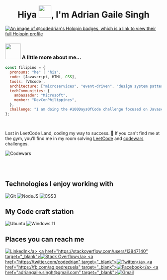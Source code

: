 <h1 align="center">Hiya <img src="https://user-images.githubusercontent.com/67692336/179810158-2d3d6fdb-507f-4522-bb32-34dbdcb87048.gif" width="40">, I'm Adrian Gaile Singh</h1>

[![An image of @codedrian's Holopin badges, which is a link to view their full Holopin profile](https://holopin.me/codedrian)](https://holopin.io/@codedrian)





### <img src="https://media.giphy.com/media/VgCDAzcKvsR6OM0uWg/giphy.gif" width="50"> A little more about me...

```javascript
const filipino = {
  pronouns: "he" | "his",
  code: [Javascript, HTML, CSS],
  tools: [VScode],
  architecture: ["microservices", "event-driven", "design system pattern"],
  techCommunities: {
    ambassador: "Microsoft",
    member: "DevConPhilippines",
  },
  challenge: "I am doing the #100DaysOfCode challenge focused on Javascript",
};
```
<br>

Lost in LeetCode Land, coding my way to success. 🚀 If you can't find me at the gym, you'll find me in my room solving [LeetCode](https://leetcode.com/) and [codewars](https://www.codewars.com/users/codedrian) challenges.

![Codewars](https://github.r2v.ch/codewars?user=codedrian&theme=gradient&top_languages=true)

<br><br>
<h2>Technologies I enjoy working with</h2>

![Git](https://img.shields.io/badge/git-%23F05033.svg?style=https://shields.io/badge/style-flat-green?logo=appveyor&style=flat&logo=git&logoColor=white)
![NodeJS](https://img.shields.io/badge/node.js-6DA55F?style=https://shields.io/badge/style-flat-green?logo=appveyor&style=flat&logo=node.js&logoColor=white)
![CSS3](https://img.shields.io/badge/css3-%231572B6.svg?style=https://shields.io/badge/style-flat-green?logo=appveyor&style=flat&logo=css3&logoColor=white)

<h2>My Code craft station</h2>

![Ubuntu](https://img.shields.io/badge/Ubuntu-E95420?style=[for-the-badge](https://shields.io/badge/style-flat-green?logo=appveyor&style=flat)&logo=ubuntu&logoColor=white)
![Windows 11](https://img.shields.io/badge/Windows%2011-%230079d5.svg?style=[for-the-badge](https://shields.io/badge/style-flat-green?logo=appveyor&style=flat)&logo=Windows%2011&logoColor=white)

<h2>Places you can reach me</h2>

<a href="https://linkedin.com/in/codedrian" target="_blank">![LinkedIn](https://img.shields.io/badge/linkedin-%230077B5.svg?style=https://shields.io/badge/style-flat-green?logo=appveyor&style=flat(https://shields.io/badge/style-plastic-green?logo=appveyor&style=plastic)&logo=linkedin&logoColor=white)</a>
<a href="https://stackoverflow.com/users/13847140" target="_blank">![Stack Overflow](https://img.shields.io/badge/-Stackoverflow-FE7A16?style=https://shields.io/badge/style-flat-green?logo=appveyor&style=flat(https://shields.io/badge/style-plastic-green?logo=appveyor&style=plastic)&logo=stack-overflow&logoColor=white)</a>
<a href="https://twitter.com/codedrian" target="_blank">![Twitter](https://img.shields.io/badge/Twitter-%231DA1F2.svg?style=https://shields.io/badge/style-flat-green?logo=appveyor&style=flat(https://shields.io/badge/style-plastic-green?logo=appveyor&style=plastic)&logo=Twitter&logoColor=white)</a>
<a href="https://fb.com/ag.pedrezuela" target="_blank">![Facebook](https://img.shields.io/badge/Facebook-%231877F2.svg?style=https://shields.io/badge/style-flat-green?logo=appveyor&style=flat(https://shields.io/badge/style-plastic-green?logo=appveyor&style=plastic)&logo=Facebook&logoColor=white)</a>
<a href="adriangaile.singh@gmail.com" target="_blank">![Gmail](https://img.shields.io/badge/Gmail-D14836?style=https://shields.io/badge/style-flat-green?logo=appveyor&style=flat&logo=gmail&logoColor=white)</a>
